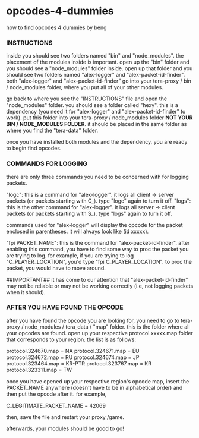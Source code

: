 # opcodes-4-dummies

how to find opcodes 4 dummies
by beng

### INSTRUCTIONS

inside you should see two folders named "bin" and "node_modules". the placement of the modules inside is important.
open up the "bin" folder and you should see a "node_modules" folder inside. open up that folder and you should see two folders named "alex-logger" and "alex-packet-id-finder".
both "alex-logger" and "alex-packet-id-finder" go into your tera-proxy / bin / node_modules folder, where you put all of your other modules.

go back to where you see the "INSTRUCTIONS" file and open the "node_modules" folder. you should see a folder called "hexy". this is a dependency (you need it for "alex-logger" and "alex-packet-id-finder" to work).
put this folder into your tera-proxy / node_modules folder **NOT YOUR BIN / NODE_MODULES FOLDER**. it should be placed in the same folder as where you find the "tera-data" folder.

once you have installed both modules and the dependency, you are ready to begin find opcodes.

### COMMANDS FOR LOGGING

there are only three commands you need to be concerned with for logging packets.

"logc": this is a command for "alex-logger". it logs all client -> server packets (or packets starting with C_). type "logc" again to turn it off.
"logs": this is the other command for "alex-logger". it logs all server -> client packets (or packets starting with S_). type "logs" again to turn it off.

commands used for "alex-logger" will display the opcode for the packet enclosed in parentheses. it will always look like (id xxxxx).

"fpi PACKET_NAME": this is the command for "alex-packet-id-finder". after enabling this command, you have to find some way to proc the packet you are trying to log.
for example, if you are trying to log "C_PLAYER_LOCATION", you'd type "fpi C_PLAYER_LOCATION". to proc the packet, you would have to move around.

##IMPORTANT##
it has come to our attention that "alex-packet-id-finder" may not be reliable or may not be working correctly (i.e, not logging packets when it should).

### AFTER YOU HAVE FOUND THE OPCODE

after you have found the opcode you are looking for, you need to go to tera-proxy / node_modules / tera_data / "map" folder. this is the folder where all your opcodes are found.
open up your respective protocol.xxxxx.map folder that corresponds to your region. the list is as follows:

protocol.324670.map = NA
protocol.324671.map = EU
protocol.324672.map = RU
protocol.324674.map = JP
protocol.323464.map = KR-PTR
protocol.323767.map = KR
protocol.323311.map = TW

once you have opened up your respective region's opcode map, insert the PACKET_NAME anywhere (doesn't have to be in alphabetical order) and then put the opcode after it.
for example,

C_LEGITIMATE_PACKET_NAME = 42069

then, save the file and restart your proxy /game.

afterwards, your modules should be good to go!
